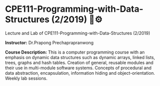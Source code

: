# CPE111-Programming-with-Data-Structures (2/2019) 📂⚙️
Lecture and Lab of CPE111-Programming-with-Data-Structures (2/2019)

<b>Instructor:</b> Dr.Prapong Prechaprapranwong

<b>Course Description:</b> This is a computer programming course with an emphasis on dynamic data structures such as dynamic arrays, linked lists, trees, graphs and hash tables. Creation of general, reusable modules and their use in multi-module software systems. Concepts of procedural and data abstraction, encapsulation, information hiding and object-orientation. Weekly lab sessions.
